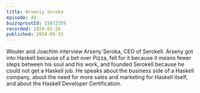 ```yaml
---
title: Arseniy Seroka
episode: 49
buzzsproutId: 15072359
recorded: 2024-03-26
published: 2024-05-15
---
```

Wouter and Joachim interview Arseny Seroka, CEO of Serokell. Arseny got into Haskell because of a bet over Pizza, fell for it because it means fewer steps between his soul and his work, and founded Serokell because he could not get a Haskell job. He speaks about the business side of a Haskell company, about the need for more sales and marketing for Haskell itself, and about the Haskell Developer Certification.

